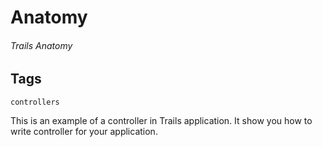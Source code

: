 # Anatomy
###### Trails Anatomy

## Tags
```controllers```

This is an example of a controller in Trails application. It show you how to write controller for your application.